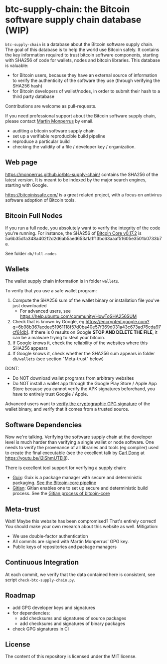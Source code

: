 # btc-supply-chain: the Bitcoin software supply chain database (WIP)

`btc-supply-chain` is a database about the Bitcoin software supply chain. The goal of this database is to help the world use Bitcoin safely. It contains the key information required to trust bitcoin software components, starting with SHA256 of code for wallets, nodes and bitcoin libraries. This database is valuable:

- for Bitcoin users, because they have an external source of information to verify the authenticity of the software they use (through verifying the SHA256 hash)
- for Bitcoin developers of wallet/nodes, in order to submit their hash to a third party database

Contributions are welcome as pull-requests.

If you need professional support about the Bitcoin software supply chain, please contact [Martin Monperrus](https://www.monperrus.net/martin/contact) by email. 

* auditing a bitcoin software supply chain
* set up a verifiable reproducible build pipeline
* reproduce a particular build
* checking the validity of a file / developer key / organization.

## Web page

<https://monperrus.github.io/btc-supply-chain/> contains the SHA256 of the latest version. It is meant to be indexed by the major search engines, starting with Google.

<https://bitcoinissafe.com/> is a great related project, with a focus on antivirus software adoption of Bitcoin tools.

## Bitcoin Full Nodes

If you run a full node, you absolutely want to verify the integrity of the code you're running.
For instance, the SHA256 of [Bitcoin Core v0.17.2](https://bitcoin.org/bin/bitcoin-core-0.17.2/bitcoin-0.17.2-aarch64-linux-gnu.tar.gz) is 5a6b35d1a348a402f2d2d6ab5aed653a1a1f13bc63aaaf51605e3501b0733b7a.

See folder `db/full-nodes`

## Wallets

The wallet supply chain information is in folder `wallets`. 

To verify that you use a safe wallet program:

1. Compute the SHA256 sum of the wallet binary or installation file you've just downloaded
    * For advanced users, see https://help.ubuntu.com/community/HowToSHA256SUM
2. Check that is known by Google, eg <https://encrypted.google.com?q=6b98b367acdee51961118f57d0ba40e57f369d031a43c673ad76cda97cf61db1>. If there is 0 results on Google **STOP AND DELETE THE FILE**, it can be a malware trying to steal your bitcoin.
3. If Google knows it, check the reliability of the websites where this SHA256 appears
3. If Google knows it, check whether the SHA256 sum appears in folder `db/wallets` (see section "Meta-trust" below)

DONT:

* Do NOT download wallet programs from arbitrary websites
* Do NOT install a wallet app through the Google Play Store / Apple App Store because you cannot verify the APK signatures beforehand, you have to entirely trust Google / Apple.

Advanced users want to [verify the cryptographic GPG signature](https://www.wikihow.com/Verify-a-GPG-Signature) of the wallet binary, and verify that it comes from a trusted source.


## Software Dependencies

Now we're talking. Verifying the software supply chain at the developer level is much harder than verifying a single wallet or node software. One needs to verify the provenance of all libraries and tools (eg compiler) used to create the final executable (see the excellent talk by [Carl Dong](https://github.com/dongcarl) at <https://youtu.be/I2iShmUTEl8>). 

There is excellent tool support for verifying a supply chain:

* [Guix](https://guix.gnu.org/):  Guix is a package manager with secure and deterministic packaging. [See the Bitcoin-core pipeline](https://github.com/bitcoin/bitcoin/blob/master/contrib/guix/README.md)
* [Gitian](https://gitian.org/): Gitian enables one to set up secure and deterministic build process. See the [Gitian process of bitcoin-core](https://github.com/bitcoin-core/docs/blob/master/gitian-building.md)

## Meta-trust

Wait! Maybe this website has been compromised? That's entirely correct! You should make your own research about this website as well. Mitigation:

* We use double-factor authentication
* All commits are signed with Martin Monperrus' GPG key.
* Public keys of repositories and package managers


## Continuous Integration

At each commit, we verify that the data contained here is consistent, see script `check-btc-supply-chain.py`.

## Roadmap

* add GPG developer keys and signatures
* for dependencies:
  * add checksums and signatures of source packages
  * add checksums and signatures of binary packages
* check GPG signatures in CI

## License

The content of this repository is licensed under the MIT license.




